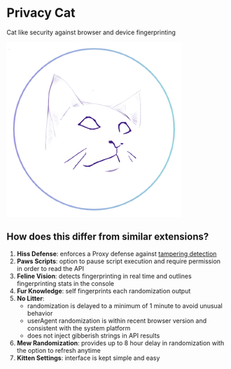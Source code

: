 # Privacy Cat
Cat like security against browser and device fingerprinting

![Privacy Cat](https://github.com/abrahamjuliot/privacy-cat/blob/master/privacycat_2.png)

## How does this differ from similar extensions?
1. **Hiss Defense**: enforces a Proxy defense against [tampering detection](https://adtechmadness.wordpress.com/2019/03/23/javascript-tampering-detection-and-stealth)
2. **Paws Scripts**: option to pause script execution and require permission in order to read the API
3. **Feline Vision**: detects fingerprinting in real time and outlines fingerprinting stats in the console
4. **Fur Knowledge**: self fingerprints each randomization output
5. **No Litter**:
    - randomization is delayed to a minimum of 1 minute to avoid unusual behavior
    - userAgent randomization is within recent browser version and consistent with the system platform
    - does not inject gibberish strings in API results
6. **Mew Randomization**: provides up to 8 hour delay in randomization with the option to refresh anytime
7. **Kitten Settings**: interface is kept simple and easy